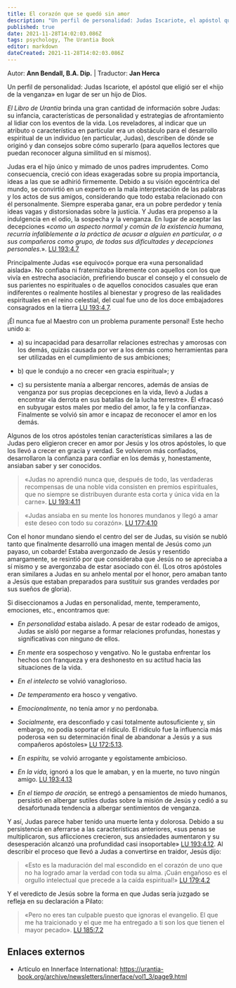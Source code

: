 ```yaml
---
title: El corazón que se quedó sin amor
description: "Un perfil de personalidad: Judas Iscariote, el apóstol que eligió ser el «hijo de la venganza» en lugar de ser un hijo de Dios."
published: true
date: 2021-11-28T14:02:03.086Z
tags: psychology, The Urantia Book
editor: markdown
dateCreated: 2021-11-28T14:02:03.086Z
---
```


Autor: **Ann Bendall, B.A. Dip.** | Traductor: **Jan Herca**

Un perfil de personalidad: Judas Iscariote, el apóstol que eligió ser el «hijo de la venganza» en lugar de ser un hijo de Dios.

_El Libro de Urantia_ brinda una gran cantidad de información sobre Judas: su infancia, características de personalidad y estrategias de afrontamiento al lidiar con los eventos de la vida. Los reveladores, al indicar que un atributo o característica en particular era un obstáculo para el desarrollo espiritual de un individuo (en particular, Judas), describen de dónde se originó y dan consejos sobre cómo superarlo (para aquellos lectores que puedan reconocer alguna similitud en sí mismos).

Judas era el hijo único y mimado de unos padres imprudentes. Como consecuencia, creció con ideas exageradas sobre su propia importancia, ideas a las que se adhirió firmemente. Debido a su visión egocéntrica del mundo, se convirtió en un experto en la mala interpretación de las palabras y los actos de sus amigos, considerando que todo estaba relacionado con él personalmente. Siempre esperaba ganar, era un pobre perdedor y tenía ideas vagas y distorsionadas sobre la justicia. Y Judas era propenso a la indulgencia en el odio, la sospecha y la venganza. En lugar de aceptar las decepciones «_como un aspecto normal y común de la existencia humana, recurría infaliblemente a la práctica de acusar a alguien en particular, o a sus compañeros como grupo, de todas sus dificultades y decepciones personales._». [LU 193:4.7](/es/The_Urantia_Book/193#p4_7)

Principalmente Judas «se equivocó» porque era «una personalidad aislada». No confiaba ni fraternizaba libremente con aquellos con los que vivía en estrecha asociación, prefiriendo buscar el consejo y el consuelo de sus parientes no espirituales o de aquellos conocidos casuales que eran indiferentes o realmente hostiles al bienestar y progreso de las realidades espirituales en el reino celestial, del cual fue uno de los doce embajadores consagrados en la tierra [LU 193:4.7](/es/The_Urantia_Book/193#p4_7).

¡Él nunca fue al Maestro con un problema puramente personal! Este hecho unido a:

* a) su incapacidad para desarrollar relaciones estrechas y amorosas con los demás, quizás causada por ver a los demás como herramientas para ser utilizadas en el cumplimiento de sus ambiciones;

* b) que le condujo a no crecer «en gracia espiritual»; y

* c) su persistente manía a albergar rencores, además de ansias de venganza por sus propias decepciones en la vida, llevó a Judas a encontrar «la derrota en sus batallas de la lucha terrestre». Él «fracasó en subyugar estos males por medio del amor, la fe y la confianza». Finalmente se volvió sin amor e incapaz de reconocer el amor en los demás.

Algunos de los otros apóstoles tenían características similares a las de Judas pero eligieron crecer en amor por Jesús y los otros apóstoles, lo que los llevó a crecer en gracia y verdad. Se volvieron más confiados, desarrollaron la confianza para confiar en los demás y, honestamente, ansiaban saber y ser conocidos.

> «Judas no aprendió nunca que, después de todo, las verdaderas recompensas de una noble vida consisten en premios espirituales, que no siempre se distribuyen durante esta corta y única vida en la carne». [LU 193:4.11](/es/The_Urantia_Book/193#p4_11)

> «Judas ansiaba en su mente los honores mundanos y llegó a amar este deseo con todo su corazón». [LU 177:4.10](/es/The_Urantia_Book/177#p4_10)

Con el honor mundano siendo el centro del ser de Judas, su visión se nubló tanto que finalmente desarrolló una imagen mental de Jesús como ¡un payaso, un cobarde! Estaba avergonzado de Jesús y resentido amargamente, se resintió por que consideraba que Jesús no se apreciaba a sí mismo y se avergonzaba de estar asociado con él. (Los otros apóstoles eran similares a Judas en su anhelo mental por el honor, pero amaban tanto a Jesús que estaban preparados para sustituir sus grandes verdades por sus sueños de gloria).

Si diseccionamos a Judas en personalidad, mente, temperamento, emociones, etc., encontramos que:

* _En personalidad_ estaba aislado. A pesar de estar rodeado de amigos, Judas se aisló por negarse a formar relaciones profundas, honestas y significativas con ninguno de ellos.

* _En mente_ era sospechoso y vengativo. No le gustaba enfrentar los hechos con franqueza y era deshonesto en su actitud hacia las situaciones de la vida.

* _En el intelecto_ se volvió vanaglorioso.

* _De temperamento_ era hosco y vengativo.

* _Emocionalmente,_ no tenía amor y no perdonaba.

* _Socialmente,_ era desconfiado y casi totalmente autosuficiente y, sin embargo, no podía soportar el ridículo. El ridículo fue la influencia más poderosa «en su determinación final de abandonar a Jesús y a sus compañeros apóstoles» [LU 172:5.13](/es/The_Urantia_Book/172#p5_13).

* _En espíritu,_ se volvió arrogante y egoístamente ambicioso.

* _En la vida,_ ignoró a los que le amaban, y en la muerte, no tuvo ningún amigo. [LU 193:4.13](/es/The_Urantia_Book/193#p4_13)

* _En el tiempo de oración,_ se entregó a pensamientos de miedo humanos, persistió en albergar sutiles dudas sobre la misión de Jesús y cedió a su desafortunada tendencia a albergar sentimientos de venganza.

Y así, Judas parece haber tenido una muerte lenta y dolorosa. Debido a su persistencia en aferrarse a las características anteriores, «sus penas se multiplicaron, sus aflicciones crecieron, sus ansiedades aumentaron y su desesperación alcanzó una profundidad casi insoportable» [LU 193:4.12](/es/The_Urantia_Book/193#p4_12). Al describir el proceso que llevó a Judas a convertirse en traidor, Jesús dijo:

> «Esto es la maduración del mal escondido en el corazón de uno que no ha logrado amar la verdad con toda su alma. ¡Cuán engañoso es el orgullo intelectual que precede a la caída espiritual!» [LU 179:4.2](/es/The_Urantia_Book/179#p4_2)

Y el veredicto de Jesús sobre la forma en que Judas sería juzgado se refleja en su declaración a Pilato:

> «Pero no eres tan culpable puesto que ignoras el evangelio. El que me ha traicionado y el que me ha entregado a ti son los que tienen el mayor pecado». [LU 185:7.2](/es/The_Urantia_Book/185#p7_2)

## Enlaces externos

* Artículo en Innerface International: https://urantia-book.org/archive/newsletters/innerface/vol1_3/page9.html